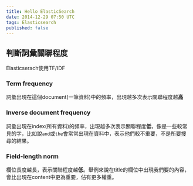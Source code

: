 ```yaml
---
title: Hello ElasticSearch
date: 2014-12-29 07:50 UTC
tags: Elasticsearch
published: false
---
```





## 判斷詞彙關聯程度

Elasticserach使用TF/IDF

### Term frequency
詞彙出現在這個document(一筆資料)中的頻率，出現越多次表示關聯程度越**高**

### Inverse document frequency
詞彙出現在index(所有資料)的頻率，出現越多次表示關聯程度**低**，像是一些較常見的字，比如說`and`或`the`會常常出現在資料中，表示他們較不重要，不是所要搜尋的結果。

### Field-length norm
欄位長度越長，表示關聯程度越**低**。舉例來說在title的欄位中出現我們要的內容，會比出現在content中更為重要，佔有更多權重。